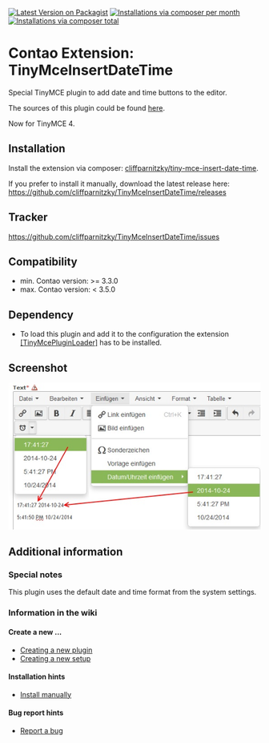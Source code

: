 [![Latest Version on Packagist](http://img.shields.io/packagist/v/cliffparnitzky/tiny-mce-insert-date-time.svg?style=flat)](https://packagist.org/packages/cliffparnitzky/tiny-mce-insert-date-time)
[![Installations via composer per month](http://img.shields.io/packagist/dm/cliffparnitzky/tiny-mce-insert-date-time.svg?style=flat)](https://packagist.org/packages/cliffparnitzky/tiny-mce-insert-date-time)
[![Installations via composer total](http://img.shields.io/packagist/dt/cliffparnitzky/tiny-mce-insert-date-time.svg?style=flat)](https://packagist.org/packages/cliffparnitzky/tiny-mce-insert-date-time)

Contao Extension: TinyMceInsertDateTime
=======================================

Special TinyMCE plugin to add date and time buttons to the editor.

The sources of this plugin could be found [here](http://www.tinymce.com/wiki.php/Plugin:insertdatetime).

Now for TinyMCE 4.


Installation
------------

Install the extension via composer: [cliffparnitzky/tiny-mce-insert-date-time](https://packagist.org/packages/cliffparnitzky/tiny-mce-insert-date-time).

If you prefer to install it manually, download the latest release here: https://github.com/cliffparnitzky/TinyMceInsertDateTime/releases


Tracker
-------

https://github.com/cliffparnitzky/TinyMceInsertDateTime/issues


Compatibility
-------------

- min. Contao version: >= 3.3.0
- max. Contao version: <  3.5.0


Dependency
----------

- To load this plugin and add it to the configuration the extension [[TinyMcePluginLoader]](https://github.com/cliffparnitzky/TinyMcePluginLoader) has to be installed.


Screenshot
----------

![Screenshot](screenshot.jpg)


Additional information
----------------------

### Special notes

This plugin uses the default date and time format from the system settings.

### Information in the wiki

#### Create a new ...

* [Creating a new plugin](wiki/Creating-a-new-plugin)
* [Creating a new setup](wiki/Creating-a-new-setup)

#### Installation hints
* [Install manually](wiki/Install-manually)

#### Bug report hints

* [Report a bug](wiki/Report-a-bug)